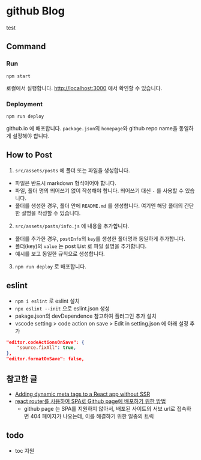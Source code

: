 # github Blog

test

## Command

### Run

```
npm start
```

로컬에서 실행합니다. [http://localhost:3000](http://localhost:3000) 에서 확인할 수 있습니다.

### Deployment

```
npm run deploy
```

github.io 에 배포합니다. `package.json`의 `homepage`와 github repo name을 동일하게 설정해야 합니다.

## How to Post

1. `src/assets/posts` 에 폴더 또는 파일을 생성합니다.

- 파일은 반드시 markdown 형식이어야 합니다.
- 파일, 폴더 명의 띄어쓰기 없이 작성해야 합니다. 띄어쓰기 대신 `-` 를 사용할 수 있습니다.
- 폴더를 생성한 경우, 폴더 안에 `README.md` 를 생성합니다. 여기엔 해당 폴더의 간단한 설명을 작성할 수 있습니다.

2. `src/assets/posts/info.js` 에 내용을 추가합니다.

- 폴더를 추가한 경우, `postInfo`의 `key`를 생성한 폴더명과 동일하게 추가합니다.
- 폴더(key)의 `value` 는 post List 로 파일 설명을 추가합니다.
- 예시를 보고 동일한 규칙으로 생성합니다.

3. `npm run deploy` 로 배포합니다.

## eslint

- `npm i eslint` 로 eslint 설치
- `npx eslint --init` 으로 eslint.json 생성
- pakage.json의 devDependence 참고하여 플러그인 추가 설치
- vscode setting > code action on save > Edit in setting.json 에 아래 설정 추가

```json
"editor.codeActionsOnSave": {
    "source.fixAll": true,
},
"editor.formatOnSave": false,
```

## 참고한 글

- [Adding dynamic meta tags to a React app without SSR
  ](https://blog.logrocket.com/adding-dynamic-meta-tags-react-app-without-ssr/)
- [react router를 사용하여 SPA로 Github page에 배포하기 위한 방법](https://github.com/rafgraph/spa-github-pages)
  - github page 는 SPA를 지원하지 않아서, 배포된 사이트의 서브 url로 접속하면 404 페이지가 나오는데, 이를 해결하기 위한 일종의 트릭

## todo

- toc 지원
